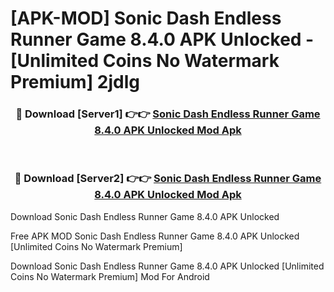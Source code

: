 # [APK-MOD] Sonic Dash Endless Runner Game 8.4.0 APK Unlocked - [Unlimited Coins No Watermark Premium] 2jdlg



<div align="center">
<h3>🔴 Download [Server1] 👉👉 <a href="https://momento.my/?title=Sonic_Dash_Endless_Runner_Game_8.4.0_APK_Unlocked">Sonic Dash Endless Runner Game 8.4.0 APK Unlocked Mod Apk</a></h3><br>

<h3>🔴 Download [Server2] 👉👉 <a href="https://momento.my/?title=Sonic_Dash_Endless_Runner_Game_8.4.0_APK_Unlocked">Sonic Dash Endless Runner Game 8.4.0 APK Unlocked Mod Apk</a></h3>
</div>



Download Sonic Dash Endless Runner Game 8.4.0 APK Unlocked 

Free APK MOD Sonic Dash Endless Runner Game 8.4.0 APK Unlocked [Unlimited Coins No Watermark Premium]

Download Sonic Dash Endless Runner Game 8.4.0 APK Unlocked [Unlimited Coins No Watermark Premium] Mod For Android
